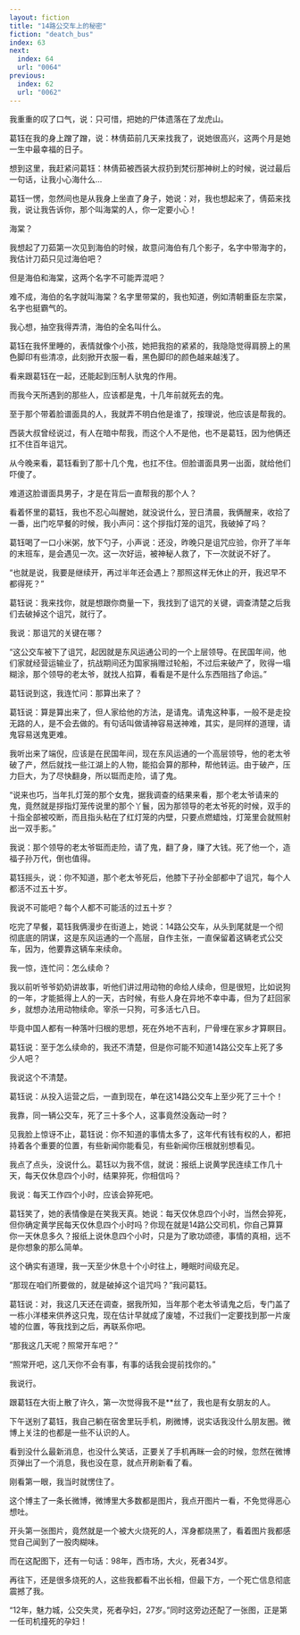 ```yaml
---
layout: fiction
title: "14路公交车上的秘密"
fiction: "deatch_bus"
index: 63
next:
  index: 64
  url: "0064"
previous:
  index: 62
  url: "0062"
---
```

我重重的叹了口气，说：只可惜，把她的尸体遗落在了龙虎山。

葛钰在我的身上蹭了蹭，说：林倩茹前几天来找我了，说她很高兴，这两个月是她一生中最幸福的日子。

想到这里，我赶紧问葛钰：林倩茹被西装大叔扔到梵衍那神树上的时候，说过最后一句话，让我小心海什么...

葛钰一愣，忽然间也是从我身上坐直了身子，她说：对，我也想起来了，倩茹来找我，说让我告诉你，那个叫海棠的人，你一定要小心！

海棠？

我想起了刀茹第一次见到海伯的时候，故意问海伯有几个影子，名字中带海字的，我估计刀茹只见过海伯吧？

但是海伯和海棠，这两个名字不可能弄混吧？

难不成，海伯的名字就叫海棠？名字里带棠的，我也知道，例如清朝重臣左宗棠，名字也挺霸气的。

我心想，抽空我得弄清，海伯的全名叫什么。

葛钰在我怀里睡的，表情就像个小孩，她把我抱的紧紧的，我隐隐觉得肩膀上的黑色脚印有些清凉，此刻掀开衣服一看，黑色脚印的颜色越来越浅了。

看来跟葛钰在一起，还能起到压制人驮鬼的作用。

而我今天所遇到的那些人，应该都是鬼，十几年前就死去的鬼。

至于那个带着脸谱面具的人，我就弄不明白他是谁了，按理说，他应该是帮我的。

西装大叔曾经说过，有人在暗中帮我，而这个人不是他，也不是葛钰，因为他俩还扛不住百年诅咒。

从今晚来看，葛钰看到了那十几个鬼，也扛不住。但脸谱面具男一出面，就给他们吓傻了。

难道这脸谱面具男子，才是在背后一直帮我的那个人？

看着怀里的葛钰，我也不忍心叫醒她，就没说什么，翌日清晨，我俩醒来，收拾了一番，出门吃早餐的时候，我小声问：这个拶指灯笼的诅咒，我破掉了吗？

葛钰喝了一口小米粥，放下勺子，小声说：还没，昨晚只是诅咒应验，你开了半年的末班车，是会遇见一次。这一次好运，被神秘人救了，下一次就说不好了。

“也就是说，我要是继续开，再过半年还会遇上？那照这样无休止的开，我迟早不都得死？”

葛钰说：我来找你，就是想跟你商量一下，我找到了诅咒的关键，调查清楚之后我们去破掉这个诅咒，就行了。

我说：那诅咒的关键在哪？

“这公交车被下了诅咒，起因就是东风运通公司的一个上层领导。在民国年间，他们家就经营运输业了，抗战期间还为国家捐赠过轮船，不过后来破产了，败得一塌糊涂，那个领导的老太爷，就找人掐算，看看是不是什么东西阻挡了命运。”

葛钰说到这，我连忙问：那算出来了？

葛钰说：算是算出来了，但人家给他的方法，是请鬼。请鬼这种事，一般不是走投无路的人，是不会去做的。有句话叫做请神容易送神难，其实，是同样的道理，请鬼容易送鬼更难。

我听出来了端倪，应该是在民国年间，现在东风运通的一个高层领导，他的老太爷破了产，然后就找一些江湖上的人物，能掐会算的那种，帮他转运。由于破产，压力巨大，为了尽快翻身，所以铤而走险，请了鬼。

“说来也巧，当年扎灯笼的那个女鬼，据我调查的结果来看，那个老太爷请来的鬼，竟然就是拶指灯笼传说里的那个丫鬟，因为那领导的老太爷死的时候，双手的十指全部被咬断，而且指头粘在了红灯笼的内壁，只要点燃蜡烛，灯笼里会就照射出一双手影。”

我说：那个领导的老太爷铤而走险，请了鬼，翻了身，赚了大钱。死了他一个，造福子孙万代，倒也值得。

葛钰摇头，说：你不知道，那个老太爷死后，他膝下子孙全部都中了诅咒，每个人都活不过五十岁。

我说不可能吧？每个人都不可能活的过五十岁？

吃完了早餐，葛钰我俩漫步在街道上，她说：14路公交车，从头到尾就是一个彻彻底底的阴谋，这是东风运通的一个高层，自作主张，一直保留着这辆老式公交车，因为，他要靠这辆车来续命。

我一惊，连忙问：怎么续命？

我以前听爷爷奶奶讲故事，听他们讲过用动物的命给人续命，但是很短，比如说狗的一年，才能抵得上人的一天，古时候，有些人身在异地不幸中毒，但为了赶回家乡，就想办法用动物续命。宰杀一只狗，可多活七八日。

毕竟中国人都有一种落叶归根的思想，死在外地不吉利，尸骨埋在家乡才算瞑目。

葛钰说：至于怎么续命的，我还不清楚，但是你可能不知道14路公交车上死了多少人吧？

我说这个不清楚。

葛钰说：从投入运营之后，一直到现在，单在这14路公交车上至少死了三十个！

我靠，同一辆公交车，死了三十多个人，这事竟然没轰动一时？

见我脸上惊讶不止，葛钰说：你不知道的事情太多了，这年代有钱有权的人，都把持着各个重要的位置，有些新闻你能看见，有些新闻你压根就别想看见。

我点了点头，没说什么。葛钰以为我不信，就说：报纸上说黄学民连续工作几十天，每天仅休息四个小时，结果猝死，你相信吗？

我说：每天工作四个小时，应该会猝死吧。

葛钰笑了，她的表情像是在笑我天真。她说：每天仅休息四个小时，当然会猝死，但你确定黄学民每天仅休息四个小时吗？你现在就是14路公交司机，你自己算算你一天休息多久？报纸上说休息四个小时，只是为了歌功颂德，事情的真相，远不是你想象的那么简单。

这个确实有道理，我一天至少休息十个小时往上，睡眠时间级充足。

“那现在咱们所要做的，就是破掉这个诅咒吗？”我问葛钰。

葛钰说：对，我这几天还在调查，据我所知，当年那个老太爷请鬼之后，专门盖了一栋小洋楼来供养这只鬼，现在估计早就成了废墟，不过我们一定要找到那一片废墟的位置，等我找到之后，再联系你吧。

“那我这几天呢？照常开车吧？”

“照常开吧，这几天你不会有事，有事的话我会提前找你的。”

我说行。

跟葛钰在大街上散了许久，第一次觉得我不是**丝了，我也是有女朋友的人。

下午送别了葛钰，我自己躺在宿舍里玩手机，刷微博，说实话我没什么朋友圈。微博上关注的也都是一些不认识的人。

看到没什么最新消息，也没什么笑话，正要关了手机再眯一会的时候，忽然在微博页弹出了一个消息，我也没在意，就点开刷新看了看。

刚看第一眼，我当时就愣住了。

这个博主了一条长微博，微博里大多数都是图片，我点开图片一看，不免觉得恶心想吐。

开头第一张图片，竟然就是一个被大火烧死的人，浑身都烧黑了，看着图片我都感觉自己闻到了一股肉糊味。

而在这配图下，还有一句话：98年，西市场，大火，死者34岁。

再往下，还是很多烧死的人，这些我都看不出长相，但最下方，一个死亡信息彻底震撼了我。

“12年，魅力城，公交失灵，死者孕妇，27岁。”同时这旁边还配了一张图，正是第一任司机撞死的孕妇！